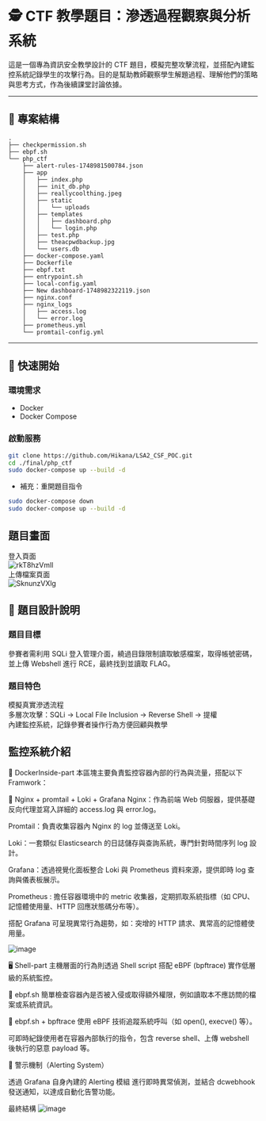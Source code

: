 # 🕵️ CTF 教學題目：滲透過程觀察與分析系統
這是一個專為資訊安全教學設計的 CTF 題目，模擬完整攻擊流程，並搭配內建監控系統記錄學生的攻擊行為。目的是幫助教師觀察學生解題過程、理解他們的策略與思考方式，作為後續課堂討論依據。

---
## 📂 專案結構
```
.
├── checkpermission.sh
├── ebpf.sh
└── php_ctf
    ├── alert-rules-1748981500784.json
    ├── app
    │   ├── index.php
    │   ├── init_db.php
    │   ├── reallycoolthing.jpeg
    │   ├── static
    │   │   └── uploads
    │   ├── templates
    │   │   ├── dashboard.php
    │   │   └── login.php
    │   ├── test.php
    │   ├── theacpwdbackup.jpg
    │   └── users.db
    ├── docker-compose.yaml
    ├── Dockerfile
    ├── ebpf.txt
    ├── entrypoint.sh
    ├── local-config.yaml
    ├── New dashboard-1748982322119.json
    ├── nginx.conf
    ├── nginx_logs
    │   ├── access.log
    │   └── error.log
    ├── prometheus.yml
    └── promtail-config.yml
```

---

## 🚀 快速開始

### 環境需求
- Docker
- Docker Compose

### 啟動服務

```bash
git clone https://github.com/Hikana/LSA2_CSF_POC.git
cd ./final/php_ctf
sudo docker-compose up --build -d
```

- 補充：重開題目指令
```bash
sudo docker-compose down
sudo docker-compose up --build -d
```

## 題目畫面
登入頁面<br>
![rkT8hzVmll](https://github.com/user-attachments/assets/58039c54-2ecb-4cb4-b960-8e54d2c4b01d)
<br>上傳檔案頁面<br>
![SknunzVXlg](https://github.com/user-attachments/assets/3a3cae14-d46a-4ddd-b463-d3919891fb4b)

## 🎯 題目設計說明
### 題目目標
參賽者需利用 SQLi 登入管理介面，繞過目錄限制讀取敏感檔案，取得帳號密碼，並上傳 Webshell 進行 RCE，最終找到並讀取 FLAG。<br>

### 題目特色
模擬真實滲透流程<br>
多層次攻擊：SQLi → Local File Inclusion → Reverse Shell → 提權 <br>
內建監控系統，記錄參賽者操作行為方便回顧與教學<br>

## 監控系統介紹

🐳 DockerInside-part
本區塊主要負責監控容器內部的行為與流量，搭配以下 Framwork：

🔧 Nginx + promtail + Loki + Grafana
Nginx：作為前端 Web 伺服器，提供基礎反向代理並寫入詳細的 access.log 與 error.log。

Promtail：負責收集容器內 Nginx 的 log 並傳送至 Loki。

Loki：一套類似 Elasticsearch 的日誌儲存與查詢系統，專門針對時間序列 log 設計。

Grafana：透過視覺化面板整合 Loki 與 Prometheus 資料來源，提供即時 log 查詢與儀表板展示。

Prometheus : 擔任容器環境中的 metric 收集器，定期抓取系統指標（如 CPU、記憶體使用量、HTTP 回應狀態碼分布等）。

搭配 Grafana 可呈現異常行為趨勢，如：突增的 HTTP 請求、異常高的記憶體使用量。

![image](https://github.com/user-attachments/assets/338fd826-8748-4e95-94c7-58e09b2bed6e)


🖥️ Shell-part
主機層面的行為則透過 Shell script 搭配 eBPF (bpftrace) 實作低層級的系統監控。

📝 ebpf.sh
簡單檢查容器內是否被入侵或取得額外權限，例如讀取本不應訪問的檔案或系統資訊。

🐾 ebpf.sh + bpftrace
使用 eBPF 技術追蹤系統呼叫（如 open(), execve() 等）。

可即時紀錄使用者在容器內部執行的指令，包含 reverse shell、上傳 webshell 後執行的惡意 payload 等。

🚨 警示機制（Alerting System）

透過 Grafana 自身內建的 Alerting 模組 進行即時異常偵測，並結合 dcwebhook 發送通知，以達成自動化告警功能。


最終結構
![image](https://github.com/user-attachments/assets/bc8e6e4a-930b-4da2-af9e-2690c2c03746)



